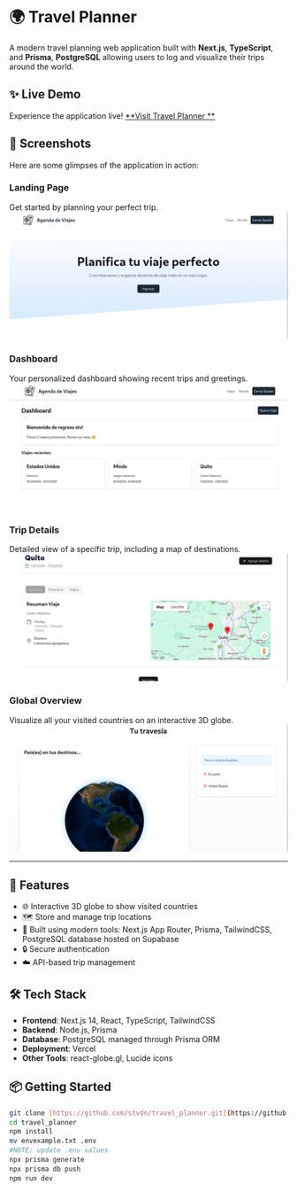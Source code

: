 # 🌍 Travel Planner

A modern travel planning web application built with **Next.js**, **TypeScript**, and **Prisma**, **PostgreSQL** allowing users to log and visualize their trips around the world.

## ✨ Live Demo

Experience the application live!
[**Visit Travel Planner **](https://travel-planner-gamma-green.vercel.app/)

## 📸 Screenshots

Here are some glimpses of the application in action:

### Landing Page

Get started by planning your perfect trip.
![Travel Planner Landing Page](images/landing-page.png)

### Dashboard

Your personalized dashboard showing recent trips and greetings.
![Travel Planner Dashboard](images/home.png)

### Trip Details

Detailed view of a specific trip, including a map of destinations.
![Trip Detail Page](images/trip-detail.png)

### Global Overview

Visualize all your visited countries on an interactive 3D globe.
![Globe Page with Visited Countries](images/globe-page.png)

---

## 🚀 Features

- 🌐 Interactive 3D globe to show visited countries
- 🗺️ Store and manage trip locations
- 🧠 Built using modern tools: Next.js App Router, Prisma, TailwindCSS, PostgreSQL database hosted on Supabase
- 🔒 Secure authentication
- ☁️ API-based trip management

## 🛠️ Tech Stack

- **Frontend**: Next.js 14, React, TypeScript, TailwindCSS
- **Backend**: Node.js, Prisma
- **Database**: PostgreSQL managed through Prisma ORM
- **Deployment**: Vercel
- **Other Tools**: react-globe.gl, Lucide icons

## 📦 Getting Started

```bash
git clone [https://github.com/stvdn/travel_planner.git](https://github.com/stvdn/travel_planner.git)
cd travel_planner
npm install
mv envexample.txt .env
#NOTE: update .env values
npx prisma generate
npx prisma db push
npm run dev
```
